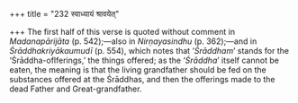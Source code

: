 +++
title = "232 स्वाध्यायं श्रावयेत्"

+++
The first half of this verse is quoted without comment in
*Madanapārijāta* (p. 542);—also in *Nirṇayasindhu* (p. 362);—and in
*Śrāddhakriyākaumudī* (p. 554), which notes that ‘*Śrāddham*’ stands for
the ‘Śrāddha-oflferings,’ the things offered; as the ‘*Śrāddha*’ itself
cannot be eaten, the meaning is that the living grandfather should be
fed on the substances offered at the Śrāddhas, and then the offerings
made to the dead Father and Great-grandfather.


